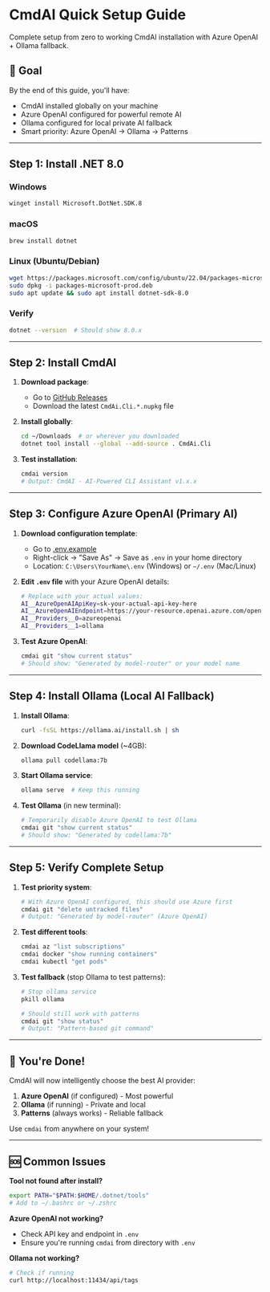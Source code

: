 # CmdAI Quick Setup Guide

Complete setup from zero to working CmdAI installation with Azure OpenAI + Ollama fallback.

## 🎯 Goal
By the end of this guide, you'll have:
- CmdAI installed globally on your machine
- Azure OpenAI configured for powerful remote AI
- Ollama configured for local private AI fallback
- Smart priority: Azure OpenAI → Ollama → Patterns

---

## Step 1: Install .NET 8.0

### Windows
```bash
winget install Microsoft.DotNet.SDK.8
```

### macOS
```bash
brew install dotnet
```

### Linux (Ubuntu/Debian)
```bash
wget https://packages.microsoft.com/config/ubuntu/22.04/packages-microsoft-prod.deb -O packages-microsoft-prod.deb
sudo dpkg -i packages-microsoft-prod.deb
sudo apt update && sudo apt install dotnet-sdk-8.0
```

### Verify
```bash
dotnet --version  # Should show 8.0.x
```

---

## Step 2: Install CmdAI

1. **Download package**: 
   - Go to [GitHub Releases](https://github.com/yoshiwatanabe/cmdai/releases/latest)
   - Download the latest `CmdAi.Cli.*.nupkg` file

2. **Install globally**:
   ```bash
   cd ~/Downloads  # or wherever you downloaded
   dotnet tool install --global --add-source . CmdAi.Cli
   ```

3. **Test installation**:
   ```bash
   cmdai version
   # Output: CmdAI - AI-Powered CLI Assistant v1.x.x
   ```

---

## Step 3: Configure Azure OpenAI (Primary AI)

1. **Download configuration template**:
   - Go to [.env.example](https://raw.githubusercontent.com/yoshiwatanabe/cmdai/main/.env.example)  
   - Right-click → "Save As" → Save as `.env` in your home directory
   - Location: `C:\Users\YourName\.env` (Windows) or `~/.env` (Mac/Linux)

2. **Edit `.env` file** with your Azure OpenAI details:
   ```bash
   # Replace with your actual values:
   AI__AzureOpenAIApiKey=sk-your-actual-api-key-here
   AI__AzureOpenAIEndpoint=https://your-resource.openai.azure.com/openai/deployments/gpt-4/chat/completions?api-version=2025-01-01-preview
   AI__Providers__0=azureopenai
   AI__Providers__1=ollama
   ```

3. **Test Azure OpenAI**:
   ```bash
   cmdai git "show current status"
   # Should show: "Generated by model-router" or your model name
   ```

---

## Step 4: Install Ollama (Local AI Fallback)

1. **Install Ollama**:
   ```bash
   curl -fsSL https://ollama.ai/install.sh | sh
   ```

2. **Download CodeLlama model** (~4GB):
   ```bash
   ollama pull codellama:7b
   ```

3. **Start Ollama service**:
   ```bash
   ollama serve  # Keep this running
   ```

4. **Test Ollama** (in new terminal):
   ```bash
   # Temporarily disable Azure OpenAI to test Ollama
   cmdai git "show current status"
   # Should show: "Generated by codellama:7b"
   ```

---

## Step 5: Verify Complete Setup

1. **Test priority system**:
   ```bash
   # With Azure OpenAI configured, this should use Azure first
   cmdai git "delete untracked files"
   # Output: "Generated by model-router" (Azure OpenAI)
   ```

2. **Test different tools**:
   ```bash
   cmdai az "list subscriptions"
   cmdai docker "show running containers"
   cmdai kubectl "get pods"
   ```

3. **Test fallback** (stop Ollama to test patterns):
   ```bash
   # Stop ollama service
   pkill ollama
   
   # Should still work with patterns
   cmdai git "show status"
   # Output: "Pattern-based git command"
   ```

---

## 🎉 You're Done!

CmdAI will now intelligently choose the best AI provider:
1. **Azure OpenAI** (if configured) - Most powerful
2. **Ollama** (if running) - Private and local
3. **Patterns** (always works) - Reliable fallback

Use `cmdai` from anywhere on your system!

---

## 🆘 Common Issues

**Tool not found after install?**
```bash
export PATH="$PATH:$HOME/.dotnet/tools"
# Add to ~/.bashrc or ~/.zshrc
```

**Azure OpenAI not working?**
- Check API key and endpoint in `.env`
- Ensure you're running `cmdai` from directory with `.env`

**Ollama not working?**
```bash
# Check if running
curl http://localhost:11434/api/tags
```